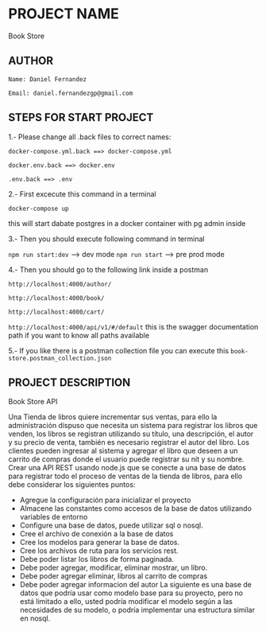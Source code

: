# PROJECT NAME

Book Store

## AUTHOR

```
Name: Daniel Fernandez

Email: daniel.fernandezgp@gmail.com
```

## STEPS FOR START PROJECT
1.- Please change all .back files to correct names:

```
docker-compose.yml.back ==> docker-compose.yml 

docker.env.back ==> docker.env 

.env.back ==> .env 

``` 


2.- First excecute this command in a terminal

`docker-compose up`

this will start dabate postgres in a docker container with pg admin inside

3.- Then you should execute following command in terminal

`npm run start:dev` --> dev mode 
`npm run start` --> pre prod mode

4.- Then you should go to the following link inside a postman

`http://localhost:4000/author/`

`http://localhost:4000/book/`

`http://localhost:4000/cart/`

`http://localhost:4000/api/v1/#/default` this is the swagger documentation path if you want to know all paths available  


5.- If you like there is a postman collection file you can execute this 
`book-store.postman_collection.json`

## PROJECT DESCRIPTION

Book Store API

Una Tienda de libros quiere incrementar sus ventas, para ello la administración dispuso que
necesita un sistema para registrar los libros que venden, los libros se registran utilizando su
título, una descripción, el autor y su precio de venta, también es necesario registrar el autor del
libro.
Los clientes pueden ingresar al sistema y agregar el libro que deseen a un carrito de compras
donde el usuario puede registrar su nit y su nombre.
Crear una API REST usando node.js que se conecte a una base de datos para registrar todo el
proceso de ventas de la tienda de libros, para ello debe considerar los siguientes puntos:
- Agregue la configuración para inicializar el proyecto
- Almacene las constantes como accesos de la base de datos utilizando variables de entorno
- Configure una base de datos, puede utilizar sql o nosql.
- Cree el archivo de conexión a la base de datos
- Cree los modelos para generar la base de datos.
- Cree los archivos de ruta para los servicios rest.
- Debe poder listar los libros de forma paginada.
- Debe poder agregar, modificar, eliminar mostrar, un libro.
- Debe poder agregar eliminar, libros al carrito de compras
- Debe poder agregar informacion del autor
La siguiente es una base de datos que podría usar como modelo base para su proyecto, pero
no está limitado a ello, usted podría modificar el modelo según a las necesidades de su
modelo, o podría implementar una estructura similar en nosql.
